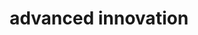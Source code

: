 ---
title : "advanced innovation"
layout: "technology"
description: "Technologies is about advancement, and innovation is to come out with something original and unique, and MHR is combining this tow terms together, to make high quality and affordable helmet for all motorcycle riders."
image : "images/hero-image/7.png"


######### about ###############
about:
  enable : true
  title : "advanced innovation"
  content : "Technologies is about advancement, and innovation is to come out with something original and unique, and MHR is combining this tow terms together, to make high quality and affordable helmet for all motorcycle riders."
  image : "images/hero-image/7.png"


########### Gallery ##########
gallery:
  enable : true
  title : "LIGHT WEIGHT."
  content : "Weighting under 1.4 Kilograms, MHR helmets is comfortable for long rides and road trips. The lightweight materials leaves little to no stress on the neck of the rider."
  image : "images/hero-image/7.png"
  images:
  - "images/gallery/gallery-01.png"
  - "images/gallery/gallery-02.png"
  - "images/gallery/gallery-03.png"


########### funfacts ##########
funfacts:
  enable : true
  title : "amenities for you to enjoy"
  funfacts_item:
  - name : "Flexible hours"
    icon : "fa-bicycle"
    content : "Tight schedule, tell us so we can tailor the schedule that fits your needs."
    
  - name : "Free Snacks"
    icon : "fa-bell-o"
    content : "Tight schedule, tell us so we can tailor the schedule that fits your needs."
    
  - name : "Recreation"
    icon : "fa-microchip"
    content : "Tight schedule, tell us so we can tailor the schedule that fits your needs."
    
  - name : "5 Working Days"
    icon : "fa-plug"
    content : "Tight schedule, tell us so we can tailor the schedule that fits your needs."
    
########### Career ############
career:
  enable : true
  title : "Job Opening"
  job_item:
  - name : "Android Developer"
    location : "Hamburg, Germany"
    form_action : "#"
    about : "With experience in creating visual directions for tech products, you are able to set the standard and lead designers along the way. You are not only able to execute beautiful user experiences yourself but communicate those concepts to the team and clients."
    experiences:
    - "3+ years Development	experience in a startup environment"
    - "Strong knowledge of iOS, Android & Web Platforms"
    - "Dynamic presentation and communication skills"
    - "Self-motivation: You manage your own milestones, deadlines, and priorities"
    
  - name : "DevOps Engineer"
    location : "Hamburg, Germany"
    form_action : "#"
    about : "With experience in creating visual directions for tech products, you are able to set the standard and lead designers along the way. You are not only able to execute beautiful user experiences yourself but communicate those concepts to the team and clients."
    experiences:
    - "3+ years Development	experience in a startup environment"
    - "Strong knowledge of iOS, Android & Web Platforms"
    - "Dynamic presentation and communication skills"
    - "Self-motivation: You manage your own milestones, deadlines, and priorities"


  - name : "Operations Manager"
    location : "Hamburg, Germany"
    form_action : "#"
    about : "With experience in creating visual directions for tech products, you are able to set the standard and lead designers along the way. You are not only able to execute beautiful user experiences yourself but communicate those concepts to the team and clients."
    experiences:
    - "3+ years Development	experience in a startup environment"
    - "Strong knowledge of iOS, Android & Web Platforms"
    - "Dynamic presentation and communication skills"
    - "Self-motivation: You manage your own milestones, deadlines, and priorities"


  - name : "International Compliance Officer"
    location : "Hamburg, Germany"
    form_action : "#"
    about : "With experience in creating visual directions for tech products, you are able to set the standard and lead designers along the way. You are not only able to execute beautiful user experiences yourself but communicate those concepts to the team and clients."
    experiences:
    - "3+ years Development	experience in a startup environment"
    - "Strong knowledge of iOS, Android & Web Platforms"
    - "Dynamic presentation and communication skills"
    - "Self-motivation: You manage your own milestones, deadlines, and priorities"

---